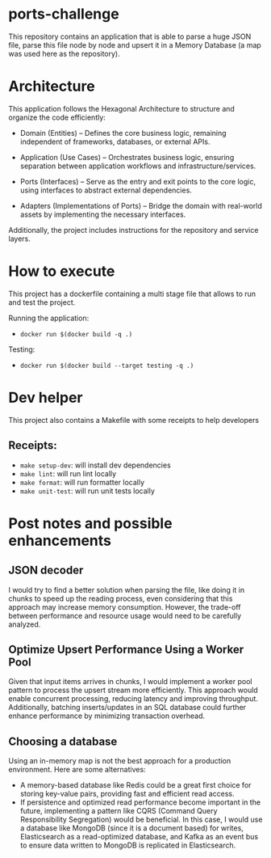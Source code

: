 # ports-challenge

This repository contains an application that is able to parse a huge JSON file, parse this file node by node and upsert it in a Memory Database (a map was used here as the repository).

# Architecture

This application follows the Hexagonal Architecture to structure and organize the code efficiently:

- Domain (Entities) – Defines the core business logic, remaining independent of frameworks, databases, or external APIs.

- Application (Use Cases) – Orchestrates business logic, ensuring separation between application workflows and infrastructure/services.

- Ports (Interfaces) – Serve as the entry and exit points to the core logic, using interfaces to abstract external dependencies.

- Adapters (Implementations of Ports) – Bridge the domain with real-world assets by implementing the necessary interfaces.

Additionally, the project includes instructions for the repository and service layers.


# How to execute

This project has a dockerfile containing a multi stage file that allows to run and test the project.

Running the application:
- `docker run $(docker build -q .)`

Testing:
- `docker run $(docker build --target testing -q .)`

# Dev helper

This project also contains a Makefile with some receipts to help developers

## Receipts:
- `make setup-dev`: will install dev dependencies
- `make lint`: will run lint locally
- `make format`: will run formatter locally
- `make unit-test`: will run unit tests locally 

# Post notes and possible enhancements

## JSON decoder

I would try to find a better solution when parsing the file, like doing it in chunks to speed up the reading process, even considering that this approach may increase memory consumption. However, the trade-off between performance and resource usage would need to be carefully analyzed.

## Optimize Upsert Performance Using a Worker Pool 

Given that input items arrives in chunks, I would implement a worker pool pattern to process the upsert stream more efficiently. This approach would enable concurrent processing, reducing latency and improving throughput. Additionally, batching inserts/updates in an SQL database could further enhance performance by minimizing transaction overhead.

## Choosing a database

Using an in-memory map is not the best approach for a production environment. Here are some alternatives:

- A memory-based database like Redis could be a great first choice for storing key-value pairs, providing fast and efficient read access.
- If persistence and optimized read performance become important in the future, implementing a pattern like CQRS (Command Query Responsibility Segregation) would be beneficial. In this case, I would use a database like MongoDB (since it is a document based) for writes, Elasticsearch as a read-optimized database, and Kafka as an event bus to ensure data written to MongoDB is replicated in Elasticsearch.
